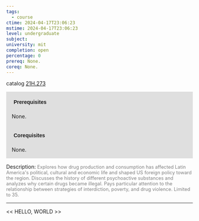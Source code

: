 ```yaml
---
tags:
  - course
ctime: 2024-04-17T23:06:23
mstime: 2024-04-17T23:06:23
level: undergraduate
subject: 
university: mit
completion: open
percentage: 0
prereq: None.
coreq: None.
---
```


catalog [21H.273](http://student.mit.edu/catalog/m21Ha.html#21H.273)

<span style="display: block; padding: 15px; background-color: rgb(100, 100, 100, 0.2);"><font id="m_prereq2358_0" style="display: block; font-family: Arial, sans-serif; font-weight: bold; padding: 5px">Prerequisites</font><br><span id="prereq2358_0">None.</span></span>
<span style="display: block; padding: 15px; background-color: rgb(100, 100, 100, 0.2);"><font id="m_coreq2358_0" style="display: block; font-family: Arial, sans-serif; font-weight: bold; padding: 5px">Corequisites</font><br><span id="coreq2358_0">None.</span></span>

<font style="">Description:</font>
<font style="color: grey; font-size: 0.8rem;">Explores how drug production and consumption has affected Latin America's political, cultural and economic life and shaped US foreign policy toward the region. Discusses the history of different psychoactive substances and analyzes why certain drugs became illegal. Pays particular attention to the relationship between strategies of interdiction, poverty, and drug violence. Limited to 35.</font>



---

<< HELLO, WORLD >>
